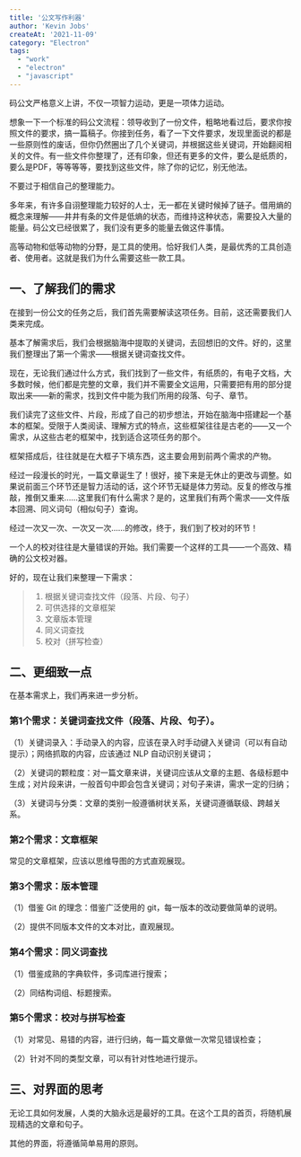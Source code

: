 ```yaml
---
title: '公文写作利器'
author: 'Kevin Jobs'
createAt: '2021-11-09'
category: "Electron"
tags:
  - "work"
  - "electron"
  - "javascript"
---
```


码公文严格意义上讲，不仅一项智力运动，更是一项体力运动。

想象一下一个标准的码公文流程：领导收到了一份文件，粗略地看过后，要求你按照文件的要求，搞一篇稿子。你接到任务，看了一下文件要求，发现里面说的都是一些原则性的废话，但你仍然圈出了几个关键词，并根据这些关键词，开始翻阅相关的文件。有一些文件你整理了，还有印象，但还有更多的文件，要么是纸质的，要么是PDF，等等等等，要找到这些文件，除了你的记忆，别无他法。

不要过于相信自己的整理能力。

多年来，有许多自诩整理能力较好的人士，无一都在关键时候掉了链子。借用熵的概念来理解——井井有条的文件是低熵的状态，而维持这种状态，需要投入大量的能量。码公文已经很累了，我们没有更多的能量去做这件事情。

高等动物和低等动物的分野，是工具的使用。恰好我们人类，是最优秀的工具创造者、使用者。这就是我们为什么需要这些一款工具。

## 一、了解我们的需求

在接到一份公文的任务之后，我们首先需要解读这项任务。目前，这还需要我们人类来完成。

基本了解需求后，我们会根据脑海中提取的关键词，去回想旧的文件。好的，这里我们整理出了第一个需求——根据关键词查找文件。

现在，无论我们通过什么方式，我们找到了一些文件，有纸质的，有电子文档，大多数时候，他们都是完整的文章，我们并不需要全文运用，只需要把有用的部分提取出来——新的需求，找到文件中能为我们所用的段落、句子、章节。

我们读完了这些文件、片段，形成了自己的初步想法，开始在脑海中搭建起一个基本的框架。受限于人类阅读、理解方式的特点，这些框架往往是古老的——又一个需求，从这些古老的框架中，找到适合这项任务的那个。

框架搭成后，往往就是在大框子下填东西，这主要会用到前两个需求的产物。

经过一段漫长的时光，一篇文章诞生了！很好，接下来是无休止的更改与调整。如果说前面三个环节还是智力活动的话，这个环节无疑是体力劳动。反复的修改与推敲，推倒又重来……这里我们有什么需求？是的，这里我们有两个需求——文件版本回溯、同义词句（相似句子）查询。

经过一次又一次、一次又一次……的修改，终于，我们到了校对的环节！

一个人的校对往往是大量错误的开始。我们需要一个这样的工具——一个高效、精确的公文校对器。

好的，现在让我们来整理一下需求：

> 1. 根据关键词查找文件（段落、片段、句子）
> 2. 可供选择的文章框架
> 3. 文章版本管理
> 4. 同义词查找
> 5. 校对（拼写检查）

## 二、更细致一点

在基本需求上，我们再来进一步分析。

### 第1个需求：关键词查找文件（段落、片段、句子）。

（1）关键词录入：手动录入的内容，应该在录入时手动键入关键词（可以有自动提示）；网络抓取的内容，应该通过 NLP 自动识别关键词；

（2）关键词的颗粒度：对一篇文章来讲，关键词应该从文章的主题、各级标题中生成；对片段来讲，一般首句中即会包含关键词；对句子来讲，需求一定的归纳；

（3）关键词与分类：文章的类别一般遵循树状关系，关键词遵循联级、跨越关系。

### 第2个需求：文章框架

常见的文章框架，应该以思维导图的方式直观展现。

### 第3个需求：版本管理

（1）借鉴 Git 的理念：借鉴广泛使用的 git，每一版本的改动要做简单的说明。

（2）提供不同版本文件的文本对比，直观展现。

### 第4个需求：同义词查找

（1）借鉴成熟的字典软件，多词库进行搜索；

（2）同结构词组、标题搜索。

### 第5个需求：校对与拼写检查

（1）对常见、易错的内容，进行归纳，每一篇文章做一次常见错误检查；

（2）针对不同的类型文章，可以有针对性地进行提示。

## 三、对界面的思考

无论工具如何发展，人类的大脑永远是最好的工具。在这个工具的首页，将随机展现精选的文章和句子。

其他的界面，将遵循简单易用的原则。